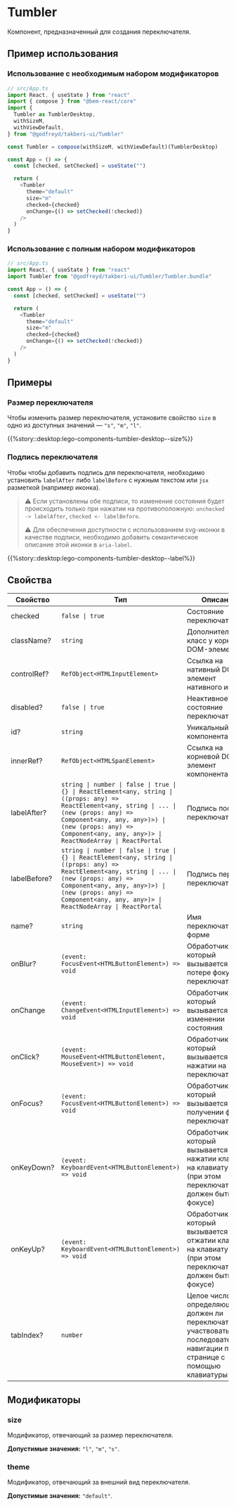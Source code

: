# Tumbler

<!-- description:start -->

Компонент, предназначенный для создания переключателя.

<!-- description:end -->

## Пример использования

### Использование с необходимым набором модификаторов

```ts
// src/App.ts
import React, { useState } from "react"
import { compose } from "@bem-react/core"
import {
  Tumbler as TumblerDesktop,
  withSizeM,
  withViewDefault,
} from "@godfreyd/takberi-ui/Tumbler"

const Tumbler = compose(withSizeM, withViewDefault)(TumblerDesktop)

const App = () => {
  const [checked, setChecked] = useState("")

  return (
    <Tumbler
      theme="default"
      size="m"
      checked={checked}
      onChange={() => setChecked(!checked)}
    />
  )
}
```

### Использование с полным набором модификаторов

```ts
// src/App.ts
import React, { useState } from "react"
import Tumbler from "@godfreyd/takberi-ui/Tumbler/Tumbler.bundle"

const App = () => {
  const [checked, setChecked] = useState("")

  return (
    <Tumbler
      theme="default"
      size="m"
      checked={checked}
      onChange={() => setChecked(!checked)}
    />
  )
}
```

## Примеры

### Размер переключателя

Чтобы изменить размер переключателя, установите свойство `size` в одно из доступных значений — `"s"`, `"m"`, `"l"`.

{{%story::desktop:lego-components-tumbler-desktop--size%}}

### Подпись переключателя

Чтобы чтобы добавить подпись для переключателя, необходимо установить `labelAfter` либо `labelBefore` с нужным текстом или `jsx` разметкой (например иконка).

> ⚠️ Если установлены обе подписи, то изменение состояния будет происходить только при нажатии на противоположную:
> `unchecked -> labelAfter`, `checked <- labelBefore`.
>
> ⚠️ Для обеспечения доступности с использованием svg-иконки в качестве подписи, необходимо добавить семантическое описание этой иконки в `aria-label`.

{{%story::desktop:lego-components-tumbler-desktop--label%}}

## Свойства

<!-- props:start -->

| Свойство     | Тип                                                                                                                                                                                                                                                               | Описание                                                                                                                         |
| ------------ | ----------------------------------------------------------------------------------------------------------------------------------------------------------------------------------------------------------------------------------------------------------------- | -------------------------------------------------------------------------------------------------------------------------------- |
| checked      | `false \| true`                                                                                                                                                                                                                                                   | Состояние переключателя                                                                                                          |
| className?   | `string`                                                                                                                                                                                                                                                          | Дополнительный класс у корневого DOM-элемента                                                                                    |
| controlRef?  | `RefObject<HTMLInputElement>`                                                                                                                                                                                                                                     | Ссылка на нативный DOM-элемент нативного инпута                                                                                  |
| disabled?    | `false \| true`                                                                                                                                                                                                                                                   | Неактивное состояние переключателя                                                                                               |
| id?          | `string`                                                                                                                                                                                                                                                          | Уникальный id компонента                                                                                                         |
| innerRef?    | `RefObject<HTMLSpanElement>`                                                                                                                                                                                                                                      | Ссылка на корневой DOM-элемент компонента                                                                                        |
| labelAfter?  | `string \| number \| false \| true \| {} \| ReactElement<any, string \| ((props: any) => ReactElement<any, string \| ... \| (new (props: any) => Component<any, any, any>)>) \| (new (props: any) => Component<any, any, any>)> \| ReactNodeArray \| ReactPortal` | Подпись после переключателя                                                                                                      |
| labelBefore? | `string \| number \| false \| true \| {} \| ReactElement<any, string \| ((props: any) => ReactElement<any, string \| ... \| (new (props: any) => Component<any, any, any>)>) \| (new (props: any) => Component<any, any, any>)> \| ReactNodeArray \| ReactPortal` | Подпись перед переключателем                                                                                                     |
| name?        | `string`                                                                                                                                                                                                                                                          | Имя переключателя в форме                                                                                                        |
| onBlur?      | `(event: FocusEvent<HTMLButtonElement>) => void`                                                                                                                                                                                                                  | Обработчик, который вызывается при потере фокуса переключателем                                                                  |
| onChange     | `(event: ChangeEvent<HTMLInputElement>) => void`                                                                                                                                                                                                                  | Обработчик, который вызывается при изменении состояния                                                                           |
| onClick?     | `(event: MouseEvent<HTMLButtonElement, MouseEvent>) => void`                                                                                                                                                                                                      | Обработчик, который вызывается при нажатии на переключатель                                                                      |
| onFocus?     | `(event: FocusEvent<HTMLButtonElement>) => void`                                                                                                                                                                                                                  | Обработчик, который вызывается при получении фокуса переключателем                                                               |
| onKeyDown?   | `(event: KeyboardEvent<HTMLButtonElement>) => void`                                                                                                                                                                                                               | Обработчик, который вызывается при нажатии клавиши на клавиатуре (при этом переключатель должен быть в фокусе)                   |
| onKeyUp?     | `(event: KeyboardEvent<HTMLButtonElement>) => void`                                                                                                                                                                                                               | Обработчик, который вызывается при отжатии клавиши на клавиатуре (при этом переключатель должен быть в фокусе)                   |
| tabIndex?    | `number`                                                                                                                                                                                                                                                          | Целое число, определяющее должен ли переключатель участвовать в последовательной навигации по всей странице с помощью клавиатуры |

<!-- props:end -->

## Модификаторы

<!-- modifiers:start -->

### size

Модификатор, отвечающий за размер переключателя.

**Допустимые значения:** `"l"`, `"m"`, `"s"`.

### theme

Модификатор, отвечающий за внешний вид переключателя.

**Допустимые значения:** `"default"`.

<!-- modifiers:end -->
